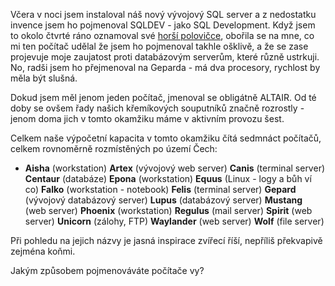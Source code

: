 <!-- dcterms:identifier = riderweblog#186 -->
<!-- dcterms:title = Jak říkáte svému počítači? -->
<!-- dcterms:abstract = Každý počítač se nějak jmenuje. Je ten váš OEMCOMPUTER nebo MILÁŠEK? -->
<!-- np9:categoryId = 1 -->
<!-- x4w:category = Koně -->
<!-- np9:authorId = 1 -->
<!-- np9:authorEmail = michal.valasek@altairis.cz -->
<!-- dcterms:creator = Michal Altair Valášek -->
<!-- dcterms:created = 2004-12-05T19:14:50.43+01:00 -->
<!-- dcterms:dateAccepted = 2004-12-05T19:14:50.43+01:00 -->

Včera v noci jsem instaloval náš nový vývojový SQL server a z nedostatku invence jsem ho pojmenoval SQLDEV - jako SQL Development. Když jsem to okolo čtvrté ráno oznamoval své [horší polovičce](http://www.bestijka.cz/), obořila se na mne, co mi ten počítač udělal že jsem ho pojmenoval takhle ošklivě, a že se zase projevuje moje zaujatost proti databázovým serverům, které různě ustrkuji. No, radši jsem ho přejmenoval na Geparda - má dva procesory, rychlost by měla být slušná.

Dokud jsem měl jenom jeden počítač, jmenoval se obligátně ALTAIR. Od té doby se ovšem řady našich křemíkových souputníků značně rozrostly - jenom doma jich v tomto okamžiku máme v aktivním provozu šest.

Celkem naše výpočetní kapacita v tomto okamžiku čítá sedmnáct počítačů, celkem rovnoměrně rozmístěných po území Čech:

*   **Aisha** (workstation) **Artex** (vývojový web server) **Canis** (terminal server) **Centaur** (databáze) **Epona** (workstation) **Equus** (Linux - logy a bůh ví co) **Falko** (workstation - notebook) **Felis** (terminal server) **Gepard** (vývojový databázový server) **Lupus** (databázový server) **Mustang** (web server) **Phoenix** (workstation) **Regulus** (mail server) **Spirit** (web server) **Unicorn** (zálohy, FTP) **Waylander** (web server) **Wolf** (file server) 

Při pohledu na jejich názvy je jasná inspirace zvířecí říší, nepříliš překvapivě zejména koňmi.

Jakým způsobem pojmenováváte počítače vy? 